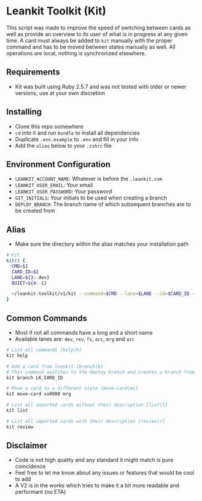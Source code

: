 # Leankit Toolkit (Kit)

This script was made to improve the speed of switching between cards as well as provide an overview to its user of what is in progress at any given time. A card must always be added to `kit` manually with the proper command and has to be moved between states manually as well. All operations are local, nothing is synchronized elsewhere.

## Requirements
* Kit was built using Ruby 2.5.7 and was not tested with older or newer versions, use at your own discretion

## Installing
* Clone this repo somewhere
* `cd` into it and run `bundle` to install all dependencies
* Duplicate `.env.example` to `.env` and fill in your info
* Add the `alias` below to your `.zshrc` file

## Environment Configuration
* `LEANKIT_ACCOUNT_NAME`: Whatever is before the `.leankit.com`
* `LEANKIT_USER_EMAIL`: Your email
* `LEANKIT_USER_PASSWORD`: Your password
* `GIT_INITIALS`: Your initials to be used when creating a branch
* `DEPLOY_BRANCH`: The branch name of which subsequent branches are to be created from

## Alias
* Make sure the directory within the alias matches your installation path

```bash
# Kit
kit() {
  CMD=$1
  CARD_ID=$2
  LANE=${3:-dev}
  QUIET=${4:-1}

  ~/leankit-toolkit/v1/kit --command=$CMD --lane=$LANE --id=$CARD_ID --quiet=$QUIET
}
```

## Common Commands
* Most if not all commands have a long and a short name
* Available lanes are: `dev`, `rev`, `fs`, `acc`, `mrg` and `arc`

```bash
# List all commands [help|h]
kit help

# Add a card from leankit [branch|b]
# This command switches to the deploy branch and creates a branch from there.
kit branch LK_CARD_ID

# Move a card to a different state [move-card|mc]
kit move-card xx0000 mrg

# List all imported cards without their description [list|l]
kit list

# List all imported cards with their description [review|r]
kit review
```

## Disclaimer
* Code is not high quality and any standard it might match is pure coincidence
* Feel free to let me know about any issues or features that would be cool to add
* A V2 is in the works which tries to make it a bit more readable and performant (no ETA)
